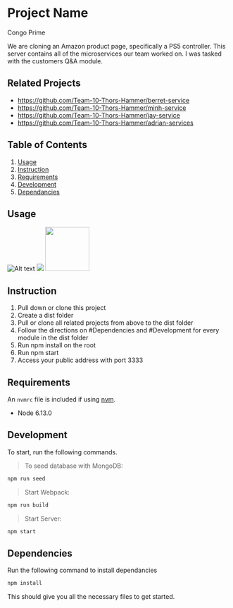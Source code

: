 # Project Name

Congo Prime

We are cloning an Amazon product page, specifically a PS5 controller. This server contains all of the microservices our team worked on. I was tasked with the customers Q&A module.

## Related Projects

  - https://github.com/Team-10-Thors-Hammer/berret-service
  - https://github.com/Team-10-Thors-Hammer/minh-service
  - https://github.com/Team-10-Thors-Hammer/jay-service
  - https://github.com/Team-10-Thors-Hammer/adrian-services

## Table of Contents

1. [Usage](#Usage)
2. [Instruction](#Instruction)
3. [Requirements](#requirements)
4. [Development](#development)
5. [Dependancies](#Dependencies)

## Usage

![Alt text](http://g.recordit.co/yHgzacRqhW.gif)
![](http://g.recordit.co/yHgzacRqhW.gif)
<img src="http://g.recordit.co/yHgzacRqhW.gif" width="100" height="100"/>

## Instruction

1. Pull down or clone this project
2. Create a dist folder
3. Pull or clone all related projects from above to the dist folder
4. Follow the directions on #Dependencies and #Development for every module in the dist folder
5. Run npm install on the root
6. Run npm start
7. Access your public address with port 3333

## Requirements

An `nvmrc` file is included if using [nvm](https://github.com/creationix/nvm).

- Node 6.13.0

## Development

To start, run the following commands.

> To seed database with MongoDB:
```sh
npm run seed
```
> Start Webpack:
```sh
npm run build
```
> Start Server:
```sh
npm start
```

## Dependencies

Run the following command to install dependancies

```sh
npm install
```

This should give you all the necessary files to get started.
